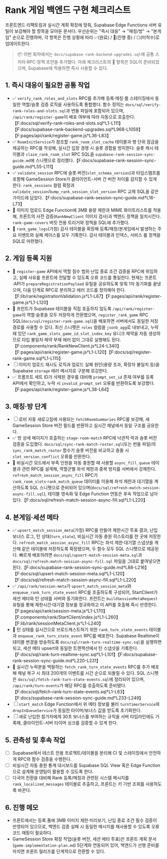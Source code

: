 # Rank 게임 백엔드 구현 체크리스트

프론트엔드 리팩토링과 실시간 계획 확장에 맞춰, Supabase·Edge Functions·서버 유틸이 보강해야 할 항목을 모아둔 문서다. 우선순위는 "즉시 대응" → "매칭/방" → "본게임" 순으로 진행하며, 각 항목은 진행 상황에 따라 ✅(완료) / 🔄(진행 중) / ☐(미착수)로 업데이트한다.

> 📦 이번 회차에서는 `docs/supabase-rank-backend-upgrades.sql`에 공통 스키마·RPC·정책 초안을 추가했다. 아래 체크리스트의 🔄 항목은 SQL이 준비되었으며, Supabase에 적용하면 즉시 사용할 수 있다.

## 1. 즉시 대응이 필요한 공통 작업
- ✅ `verify_rank_roles_and_slots` RPC를 추가해 등록·매칭·룸 스테이징에서 동일한 역할/슬롯 검증 로직을 사용하도록 통합했다. 함수 정의는 `docs/sql/verify-rank-roles-and-slots.sql`과 번들 파일에 포함되어 있으며, `/api/rank/register-game`이 배포 여부에 따라 자동으로 호출한다.【F:docs/sql/verify-rank-roles-and-slots.sql†L1-L111】【F:docs/supabase-rank-backend-upgrades.sql†L968-L1059】【F:pages/api/rank/register-game.js†L36-L83】
- ✅ `RoomInitService`가 참조할 `rank_room_slot_cache` 테이블과 행 단위 잠금을 제공하는 RPC를 작성해, 실시간 입장 경쟁 시 슬롯 경합을 방지한다. 슬롯 캐시 테이블과 `claim_rank_room_slot` RPC SQL을 `supabase-rank-session-sync-guide.md`에 스니펫으로 정리했다.【F:docs/supabase-rank-session-sync-guide.md†L55-L111】
- ✅ `validate_session` RPC에 슬롯 버전(`slot_schema_version`)과 타임스탬프를 포함해 GameSession Store가 클라이언트-서버 간 버전 차이를 감지할 수 있게 한다. `rank_sessions` 컬럼 확장과 `validate_session`/`bump_rank_session_slot_version` RPC 교체 SQL을 같은 가이드에 담았다.【F:docs/supabase-rank-session-sync-guide.md†L16-L73】
- 🔄 이미지 업로드 Edge Function에 3MB 용량 제한과 MIME 화이트리스트를 적용해, 프론트의 사전 검증(`RankNewClient` 이미지 검사)과 백엔드 정책을 일치시킨다. `rank-game-covers` 버킷 전용 트리거와 정책을 SQL에 추가했다.
- 🔄 `rank_game_logs`(가칭) 감사 테이블을 확장해 등록/매칭/본게임에서 발생하는 주요 이벤트와 실패 케이스를 모두 기록한다. 감사 테이블과 인덱스, 서비스 롤 정책을 SQL로 마련했다.

## 2. 게임 등록 지원
- 🔄 `register-game` API에서 역할 점수 범위·난입 종료 조건 검증을 RPC에 위임하고, 실패 사유를 프론트에 전달할 수 있도록 오류 코드를 통일한다. 현재는 프론트·API가 `prepareRegistrationPayload` 유틸을 공유하도록 맞춰 1차 동기화를 끝냈으며, 다음 단계로 RPC로 분리하고 에러 코드를 정의해야 한다.【F:lib/rank/registrationValidation.js†L1-L87】【F:pages/api/rank/register-game.js†L1-L120】
- 🔄 프런트가 Supabase 테이블을 직접 호출하지 않도록 `/api/rank/register-game`이 역할·슬롯을 모두 저장하게 전환했으며, `register_rank_game` RPC SQL(`docs/sql/register-rank-game.sql`)을 배포하면 서버에서도 동일한 저장 경로를 사용할 수 있다. 최신 스니펫은 `roles` 컬럼을 `jsonb_agg`로 내보내고, 누락돼 있던 `rank_game_slots_game_id_slot_index_key` 유니크 제약을 자동 생성하므로 타입 불일치·제약 부재 에러 없이 그대로 실행해도 된다.【F:components/rank/RankNewClient.js†L24-L340】【F:pages/api/rank/register-game.js†L1-L120】【F:docs/sql/register-rank-game.sql†L1-L115】
- ☐ 이미지 업로드 재시도 로직과 업로드 실패 원인(용량 초과, 확장자 불일치 등)을 Supabase `storage` 에러 메시지로 구분해 로깅한다.
- ✅ 프롬프트 세트 ID가 삭제된 경우를 대비해 `prompt_set_id` 존재 여부를 등록 API에서 확인하고, 누락 시 `invalid_prompt_set` 오류를 반환하도록 보강했다.【F:pages/api/rank/register-game.js†L38-L64】

## 3. 매칭·방 단계
- ☐ 로비 자동 새로고침에 사용되는 `fetchRoomSummaries` RPC를 보강해, 새 GameSession Store 버전 필드를 반환하고 실시간 채널에서 동일 구조를 공유한다.
- ✅ 방 상세 페이지가 호출하는 `stage-room-match` RPC에 낙관적 락과 슬롯 버전 검증을 도입했다. `docs/sql/sync-rank-match-roster.sql`(또는 번들 파일)의 `sync_rank_match_roster` 함수가 슬롯 버전을 비교하고 충돌 시 `slot_version_conflict` 오류를 반환한다.
- 🔄 비실시간 모드에서 부족 인원을 자동 충원할 때 사용할 `async_fill_queue` 테이블과 관련 RPC를 설계해, 역할군별 좌석 제한과 중복 방지를 서버에서 강제한다. `refresh_match_session_async_fill` RPC가 `rank_room_slots`·`rank_match_queue` 데이터를 이용해 좌석 제한과 대기열을 계산하도록 SQL 스니펫으로 준비되어 있으며(`docs/sql/refresh-match-session-async-fill.sql`), 테이블 영속화 및 Edge Function 연동은 후속 작업으로 남아 있다.【F:docs/sql/refresh-match-session-async-fill.sql†L1-L220】

## 4. 본게임·세션 메타
- ✅ `upsert_match_session_meta`(가칭) RPC를 만들어 제한시간 투표 결과, 난입 보너스 로그, 턴 상태(`turn_state`), 비실시간 자동 충원 히스토리를 한 곳에 저장한다. `refresh_match_session_async_fill` RPC는 좌석 제한·대기열 스냅샷을 계산해 같은 테이블에 저장하도록 확장됐으며, 두 함수 모두 SQL 스니펫으로 제공된다. 빠르게 배포하려면 `docs/sql/upsert-match-session-meta.sql`과 `docs/sql/refresh-match-session-async-fill.sql` 파일을 그대로 붙여넣으면 된다.【F:docs/supabase-rank-session-sync-guide.md†L88-L216】【F:docs/sql/upsert-match-session-meta.sql†L1-L120】【F:docs/sql/refresh-match-session-async-fill.sql†L1-L220】
- ✅ `/api/rank/session-meta`가 `upsert_match_session_meta`와 `enqueue_rank_turn_state_event` RPC를 호출하도록 구성되어, StartClient가 세션 메타와 턴 상태를 서버와 동기화한다. 프런트는 `buildSessionMetaRequest` 유틸을 통해 제한시간·대기열 정보를 정규화하고 이 API를 호출해 즉시 반영한다.【F:pages/api/rank/session-meta.js†L1-L170】【F:components/rank/StartClient/index.js†L1-L260】【F:lib/rank/sessionMetaClient.js†L1-L240】
- 🔄 턴 상태를 실시간으로 브로드캐스트하기 위한 `rank_turn_state_events` 테이블과 `enqueue_rank_turn_state_event` RPC를 배포한다. Supabase Realtime이 테이블 변경을 방송하도록 `docs/sql/rank-turn-realtime-sync.sql`을 실행하면 되고, 세션 메타 upsert와 동일한 트랜잭션에서 턴 스냅샷을 기록한다.【F:docs/sql/rank-turn-realtime-sync.sql†L1-L101】【F:docs/supabase-rank-session-sync-guide.md†L220-L231】
- 🔄 실시간 누락분을 백필하는 `fetch_rank_turn_state_events` RPC를 추가 배포해 채널 복구 시 최대 200개의 이벤트를 시간 순으로 되돌릴 수 있다. SQL 스니펫은 `docs/sql/fetch-rank-turn-state-events.sql`에 정리되어 있으며, `/api/rank/turn-events`가 해당 RPC를 호출하도록 준비됐다.【F:docs/sql/fetch-rank-turn-state-events.sql†L1-L63】【F:docs/supabase-rank-session-sync-guide.md†L233-L249】
- ☐ `start_match` Edge Function에서 위 메타 정보를 불러 `turnTimerService`와 `dropInQueueService`가 동일한 타이머/보너스 값을 받도록 초기화한다.
- ☐ 새로 난입한 참가자에게 30초 보너스를 부여하는 규칙을 서버 타임라인에도 기록해, 클라이언트-서버 타이머 싱크를 검증할 수 있게 한다.

## 5. 관측성 및 후속 작업
- ☐ Supabase에서 테스트 전용 프로젝트/테이블을 분리해 CI 및 스테이징에서 안전하게 RPC와 함수 검증을 수행한다.
- ☐ 비실시간 자동 충원 통계 대시보드를 Supabase SQL View 혹은 Edge Function으로 설계해 운영팀이 활용할 수 있도록 한다.
- ☐ 다국어 전환을 대비해 Rank 등록/매칭과 관련된 시스템 메시지를 `rank_localized_messages` 테이블로 추출하고, 프론트는 키 기반 조회를 사용하도록 바꾼다.

## 6. 진행 메모
- 프론트에서는 등록 폼에 3MB 이미지 제한·미리보기, 난입 종료 조건 필수 검증이 반영되어 있으므로, 백엔드 검증 실패 시 동일한 메시지를 재사용할 수 있도록 오류 코드 매핑이 필요하다.
- GameSession Store 확장 작업(슬롯 버전, 세션 메타 투표)은 프론트 계획 문서(`game-implementation-plan.md`) 5단계와 연동되어 있어, 백엔드가 선행 준비를 마치면 프론트 릴리즈를 단계적으로 전환할 수 있다.
